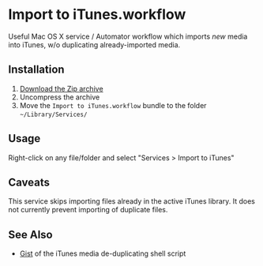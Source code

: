 Import to iTunes.workflow
=========================

Useful Mac OS X service / Automator workflow which imports _new_ media into iTunes, w/o duplicating already-imported media.


## Installation
1. [Download the Zip archive](https://github.com/mattlubner/Import-to-iTunes/raw/master/Import%20to%20iTunes.zip)
2. Uncompress the archive
3. Move the `Import to iTunes.workflow` bundle to the folder `~/Library/Services/`


## Usage
Right-click on any file/folder and select "Services > Import to iTunes"


## Caveats
This service skips importing files already in the active iTunes library. It does not currently prevent importing of duplicate files.


## See Also
- [Gist](https://gist.github.com/mattlubner/9746041) of the iTunes media de-duplicating shell script

